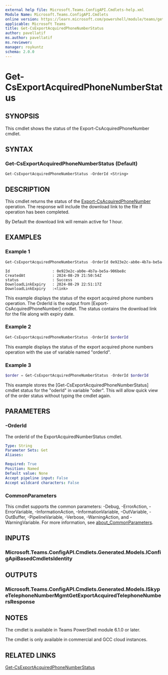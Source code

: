 ```yaml
---
external help file: Microsoft.Teams.ConfigAPI.Cmdlets-help.xml
Module Name: Microsoft.Teams.ConfigAPI.Cmdlets
online version: https://learn.microsoft.com/powershell/module/teams/get-csexportacquiredphonenumberstatus
applicable: Microsoft Teams
title: Get-CsExportAcquiredPhoneNumberStatus
author: pavellatif
ms.author: pavellatif
ms.reviewer:
manager: roykuntz
schema: 2.0.0
---
```


# Get-CsExportAcquiredPhoneNumberStatus

## SYNOPSIS
This cmdlet shows the status of the Export-CsAcquiredPhoneNumber cmdlet. 

## SYNTAX

### Get-CsExportAcquiredPhoneNumberStatus (Default)
```
Get-CsExportAcquiredPhoneNumberStatus -OrderId <String>
```

## DESCRIPTION
This cmdlet returns the status of the [Export-CsAcquiredPhoneNumber](Export-CsAcquiredPhoneNumber.md) operation. The response will include the download link to the file if operation has been completed.

By Default the download link will remain active for 1 hour. 

## EXAMPLES

### Example 1
```powershell
Get-CsExportAcquiredPhoneNumberStatus -OrderId 0e923e2c-ab0e-4b7a-be5a-906be8c
```
```output
Id                   : 0e923e2c-ab0e-4b7a-be5a-906be8c
CreatedAt            : 2024-08-29 21:50:54Z
status               : Success
DownloadLinkExpiry   : 2024-08-29 22:51:17Z
DownloadLinkExpiry   :<link>
```
This example displays the status of the export acquired phone numbers operation. The OrderId is the output from [Export-CsAcquiredPhoneNumber] cmdlet. The status contains the download link for the file along with expiry date. 

### Example 2
```powershell
Get-CsExportAcquiredPhoneNumberStatus -OrderId $orderId
```
This example displays the status of the export acquired phone numbers operation with the use of variable named "orderId". 

### Example 3
```powershell
$order = Get-CsExportAcquiredPhoneNumberStatus -OrderId $orderId
```

This example stores the [Get-CsExportAcquiredPhoneNumberStatus] cmdlet status for the "oderId" in variable "oder". This will allow quick view of the order status without typing the cmdlet again.  

## PARAMETERS

### -OrderId
The orderId of the ExportAcquiredNumberStatus cmdlet.

```yaml
Type: String
Parameter Sets: Get
Aliases:

Required: True
Position: Named
Default value: None
Accept pipeline input: False
Accept wildcard characters: False
```

### CommonParameters
This cmdlet supports the common parameters: -Debug, -ErrorAction, -ErrorVariable, -InformationAction, -InformationVariable, -OutVariable, -OutBuffer, -PipelineVariable, -Verbose, -WarningAction, and -WarningVariable. For more information, see [about_CommonParameters](http://go.microsoft.com/fwlink/?LinkID=113216).

## INPUTS

### Microsoft.Teams.ConfigAPI.Cmdlets.Generated.Models.IConfigApiBasedCmdletsIdentity

## OUTPUTS

### Microsoft.Teams.ConfigAPI.Cmdlets.Generated.Models.ISkypeTelephoneNumberMgmtGetExportAcquiredTelephoneNumbersResponse

## NOTES
The cmdlet is available in Teams PowerShell module 6.1.0 or later. 

The cmdlet is only available in commercial and GCC cloud instances.

## RELATED LINKS
[Get-CsExportAcquiredPhoneNumberStatus](Get-CsExportAcquiredPhoneNumberStatus.md)
